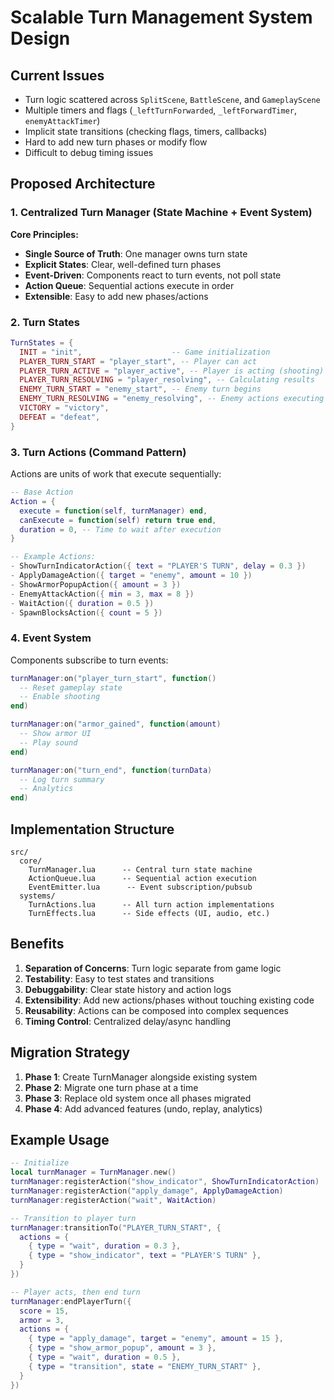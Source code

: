 # Scalable Turn Management System Design

## Current Issues
- Turn logic scattered across `SplitScene`, `BattleScene`, and `GameplayScene`
- Multiple timers and flags (`_leftTurnForwarded`, `_leftForwardTimer`, `enemyAttackTimer`)
- Implicit state transitions (checking flags, timers, callbacks)
- Hard to add new turn phases or modify flow
- Difficult to debug timing issues

## Proposed Architecture

### 1. Centralized Turn Manager (State Machine + Event System)

**Core Principles:**
- **Single Source of Truth**: One manager owns turn state
- **Explicit States**: Clear, well-defined turn phases
- **Event-Driven**: Components react to turn events, not poll state
- **Action Queue**: Sequential actions execute in order
- **Extensible**: Easy to add new phases/actions

### 2. Turn States

```lua
TurnStates = {
  INIT = "init",                    -- Game initialization
  PLAYER_TURN_START = "player_start", -- Player can act
  PLAYER_TURN_ACTIVE = "player_active", -- Player is acting (shooting)
  PLAYER_TURN_RESOLVING = "player_resolving", -- Calculating results
  ENEMY_TURN_START = "enemy_start", -- Enemy turn begins
  ENEMY_TURN_RESOLVING = "enemy_resolving", -- Enemy actions executing
  VICTORY = "victory",
  DEFEAT = "defeat",
}
```

### 3. Turn Actions (Command Pattern)

Actions are units of work that execute sequentially:

```lua
-- Base Action
Action = {
  execute = function(self, turnManager) end,
  canExecute = function(self) return true end,
  duration = 0, -- Time to wait after execution
}

-- Example Actions:
- ShowTurnIndicatorAction({ text = "PLAYER'S TURN", delay = 0.3 })
- ApplyDamageAction({ target = "enemy", amount = 10 })
- ShowArmorPopupAction({ amount = 3 })
- EnemyAttackAction({ min = 3, max = 8 })
- WaitAction({ duration = 0.5 })
- SpawnBlocksAction({ count = 5 })
```

### 4. Event System

Components subscribe to turn events:

```lua
turnManager:on("player_turn_start", function()
  -- Reset gameplay state
  -- Enable shooting
end)

turnManager:on("armor_gained", function(amount)
  -- Show armor UI
  -- Play sound
end)

turnManager:on("turn_end", function(turnData)
  -- Log turn summary
  -- Analytics
end)
```

## Implementation Structure

```
src/
  core/
    TurnManager.lua      -- Central turn state machine
    ActionQueue.lua      -- Sequential action execution
    EventEmitter.lua      -- Event subscription/pubsub
  systems/
    TurnActions.lua      -- All turn action implementations
    TurnEffects.lua      -- Side effects (UI, audio, etc.)
```

## Benefits

1. **Separation of Concerns**: Turn logic separate from game logic
2. **Testability**: Easy to test states and transitions
3. **Debuggability**: Clear state history and action logs
4. **Extensibility**: Add new actions/phases without touching existing code
5. **Reusability**: Actions can be composed into complex sequences
6. **Timing Control**: Centralized delay/async handling

## Migration Strategy

1. **Phase 1**: Create TurnManager alongside existing system
2. **Phase 2**: Migrate one turn phase at a time
3. **Phase 3**: Replace old system once all phases migrated
4. **Phase 4**: Add advanced features (undo, replay, analytics)

## Example Usage

```lua
-- Initialize
local turnManager = TurnManager.new()
turnManager:registerAction("show_indicator", ShowTurnIndicatorAction)
turnManager:registerAction("apply_damage", ApplyDamageAction)
turnManager:registerAction("wait", WaitAction)

-- Transition to player turn
turnManager:transitionTo("PLAYER_TURN_START", {
  actions = {
    { type = "wait", duration = 0.3 },
    { type = "show_indicator", text = "PLAYER'S TURN" },
  }
})

-- Player acts, then end turn
turnManager:endPlayerTurn({
  score = 15,
  armor = 3,
  actions = {
    { type = "apply_damage", target = "enemy", amount = 15 },
    { type = "show_armor_popup", amount = 3 },
    { type = "wait", duration = 0.5 },
    { type = "transition", state = "ENEMY_TURN_START" },
  }
})
```




